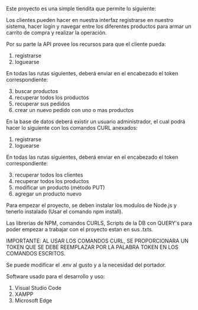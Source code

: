 Este proyecto es una simple tiendita que permite lo siguiente:

Los clientes pueden hacer en nuestra interfaz registrarse en nuestro sistema, hacer login y navegar entre los diferentes productos para armar un carrito de compra y realizar la operación.

Por su parte la API provee los recursos para que el cliente pueda:
1. registrarse
2. loguearse

En todas las rutas siguientes, deberá enviar en el encabezado el token correspondiente:

3. buscar productos
4. recuperar todos los productos
5. recuperar sus pedidos
6. crear un nuevo pedido con uno o mas productos

En la base de datos deberá existir un usuario administrador, el cual podrá hacer lo siguiente con los comandos CURL anexados:
1. registrarse
2. loguearse

En todas las rutas siguientes, deberá enviar en el encabezado el token correspondiente:

3. recuperar todos los clientes
4. recuperar todos los productos
5. modificar un producto (método PUT)
6. agregar un producto nuevo

Para empezar el proyecto, se deben instalar los modulos de Node.js y tenerlo instalado (Usar el comando npm install).

Las librerias de NPM, comandos CURLS, Scripts de la DB con QUERY's para poder empezar a trabajar con el proyecto estan en sus .txts.

IMPORTANTE: AL USAR LOS COMANDOS CURL, SE PROPORCIONARA UN TOKEN QUE SE DEBE REEMPLAZAR POR LA PALABRA TOKEN EN LOS COMANDOS ESCRITOS.

Se puede modificar el .env al gusto y a la necesidad del portador.

Software usado para el desarrollo y uso:
1. Visual Studio Code
2. XAMPP
3. Microsoft Edge
